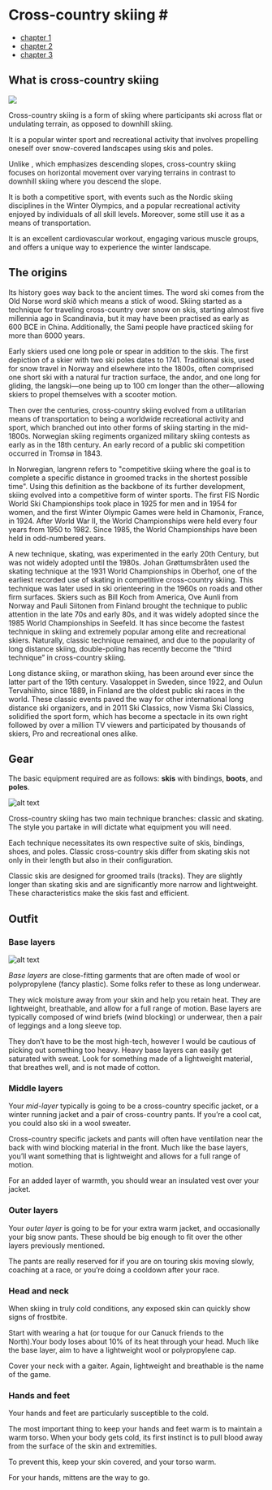  # Cross-country skiing #<!-- omit in toc -->

 - [chapter 1](#what-is-cross-country-skiing)
 - [chapter 2](#the-origins)
 - [chapter 3](#gear)
  
 ## What is cross-country skiing ##

 ![
 ](general-1.jpg)

Cross-country skiing is a form of skiing where participants ski across flat or undulating terrain, as opposed to downhill skiing. 

It is a popular winter sport and recreational activity that involves propelling oneself over snow-covered landscapes using skis and poles.

 Unlike , which emphasizes descending slopes, cross-country skiing focuses on horizontal movement over varying terrains in contrast to downhill skiing where you descend the slope.

It is both a competitive sport, with events such as the Nordic skiing disciplines in the Winter Olympics, and a popular recreational activity enjoyed by individuals of all skill levels. Moreover, some still use it as a means of transportation.

It is an excellent cardiovascular workout, engaging various muscle groups, and offers a unique way to experience the winter landscape.

## The origins ##
 Its history goes way back to the ancient times. The word ski comes from the Old Norse word skíð which means a stick of wood. Skiing started as a technique for traveling cross-country over snow on skis, starting almost five millennia ago in Scandinavia, but it may have been practised as early as 600 BCE in China. Additionally, the Sami people have practiced skiing for more than 6000 years.

Early skiers used one long pole or spear in addition to the skis. The first depiction of a skier with two ski poles dates to 1741. Traditional skis, used for snow travel in Norway and elsewhere into the 1800s, often comprised one short ski with a natural fur traction surface, the andor, and one long for gliding, the langski—one being up to 100 cm longer than the other—allowing skiers to propel themselves with a scooter motion.

Then over the centuries, cross-country skiing evolved from a utilitarian means of transportation to being a worldwide recreational activity and sport, which branched out into other forms of skiing starting in the mid-1800s. Norwegian skiing regiments organized military skiing contests as early as in the 18th century. An early record of a public ski competition occurred in Tromsø in 1843.

In Norwegian, langrenn refers to "competitive skiing where the goal is to complete a specific distance in groomed tracks in the shortest possible time". Using this definition as the backbone of its further development, skiing evolved into a competitive form of winter sports. The first FIS Nordic World Ski Championships took place in 1925 for men and in 1954 for women, and the first Winter Olympic Games were held in Chamonix, France, in 1924. After World War II, the World Championships were held every four years from 1950 to 1982. Since 1985, the World Championships have been held in odd-numbered years.

A new technique, skating, was experimented in the early 20th Century, but was not widely adopted until the 1980s. Johan Grøttumsbråten used the skating technique at the 1931 World Championships in Oberhof, one of the earliest recorded use of skating in competitive cross-country skiing. This technique was later used in ski orienteering in the 1960s on roads and other firm surfaces. Skiers such as Bill Koch from America, Ove Aunli from Norway and Pauli Siitonen from Finland brought the technique to public attention in the late 70s and early 80s, and it was widely adopted since the 1985 World Championships in Seefeld. It has since become the fastest technique in skiing and extremely popular among elite and recreational skiers. Naturally, classic technique remained, and due to the popularity of long distance skiing, double-poling has recently become the “third technique” in cross-country skiing.

Long distance skiing, or marathon skiing, has been around ever since the latter part of the 19th century. Vasaloppet in Sweden, since 1922, and Oulun Tervahiihto, since 1889, in Finland are the oldest public ski races in the world. These classic events paved the way for other international long distance ski organizers, and in 2011 Ski Classics, now Visma Ski Classics, solidified the sport form, which has become a spectacle in its own right followed by over a million TV viewers and participated by thousands of skiers, Pro and recreational ones alike.

## Gear ##


The basic equipment required are as follows: **skis** with bindings, **boots**, and **poles**.

![alt text](skis_576x576-1.jpeg)

Cross-country skiing has two main technique branches: classic and skating. The style you partake in will dictate what equipment you will need.

 Each technique necessitates its own respective suite of skis, bindings, shoes, and poles. Classic cross-country skis differ from skating skis not only in their length but also in their configuration.

Classic skis are designed for groomed trails (tracks). They are slightly longer than skating skis and are significantly more narrow and lightweight. These characteristics make the skis fast and efficient.

## Outfit ##

### Base layers ###
 
 ![alt text](<base layers_576x576-2.jpg>)

*Base layers* are close-fitting garments that are often made of wool or polypropylene (fancy plastic). Some folks refer to these as long underwear.

 They wick moisture away from your skin and help you retain heat. They are lightweight, breathable, and allow for a full range of motion. Base layers are typically composed of wind briefs (wind blocking) or underwear, then a pair of leggings and a long sleeve top.

They don’t have to be the most high-tech, however I would be cautious of picking out something too heavy. Heavy base layers can easily get saturated with sweat. Look for something made of a lightweight material, that breathes well, and is not made of cotton. 

### Middle layers ##

Your *mid-layer* typically is going to be a cross-country specific jacket, or a winter running jacket and a pair of cross-country pants. If you’re a cool cat, you could also ski in a wool sweater. 

Cross-country specific jackets and pants will often have ventilation near the back with wind blocking material in the front. Much like the base layers, you’ll want something that is lightweight and allows for a full range of motion. 

For an added layer of warmth, you should wear an insulated vest over your jacket.

### Outer layers ###

Your *outer layer* is going to be for your extra warm jacket, and occasionally your big snow pants. These should be big enough to fit over the other layers previously mentioned. 

The pants are really reserved for if you are on touring skis moving slowly, coaching at a race, or you’re doing a cooldown after your race.

### Head and neck ###

When skiing in truly cold conditions, any exposed skin can quickly show signs of frostbite.

Start with wearing a hat (or touque for our Canuck friends to the North).Your body loses about 10% of its heat through your head. Much like the base layer, aim to have a lightweight wool or polypropylene cap.

Cover your neck with a gaiter. Again, lightweight and breathable is the name of the game. 

### Hands and feet ###

Your hands and feet are particularly susceptible to the cold. 

The most important thing to keep your hands and feet warm is to maintain a warm torso. When your body gets cold, its first instinct is to pull blood away from the surface of the skin and extremities.

 To prevent this, keep your skin covered, and your torso warm.

For your hands, mittens are the way to go. 